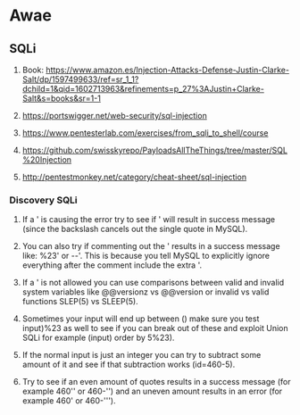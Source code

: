 # Awae

## SQLi
1. Book: https://www.amazon.es/Injection-Attacks-Defense-Justin-Clarke-Salt/dp/1597499633/ref=sr_1_1?dchild=1&qid=1602713963&refinements=p_27%3AJustin+Clarke-Salt&s=books&sr=1-1

2. https://portswigger.net/web-security/sql-injection

3. https://www.pentesterlab.com/exercises/from_sqli_to_shell/course

4. https://github.com/swisskyrepo/PayloadsAllTheThings/tree/master/SQL%20Injection

5. http://pentestmonkey.net/category/cheat-sheet/sql-injection

### Discovery SQLi

1.  If a ' is causing the error try to see if \' will result in success message (since the backslash cancels out the single quote in MySQL).

2.  You can also try if commenting out the ' results in a success message like: %23' or --'. This is because you tell MySQL to explicitly ignore everything after the comment include the extra '.

3.  If a ' is not allowed you can use comparisons between valid and invalid system variables like @@versionz vs @@version or invalid vs valid functions SLEP(5) vs SLEEP(5).

4.  Sometimes your input will end up between () make sure you test input)%23 as well to see if you can break out of these and exploit Union SQLi for example (input) order by 5%23).

5.  If the normal input is just an integer you can try to subtract some amount of it and see if that subtraction works (id=460-5).

6.  Try to see if an even amount of quotes results in a success message (for example 460'' or 460-'') and an uneven amount results in an error (for example 460' or 460-''').
